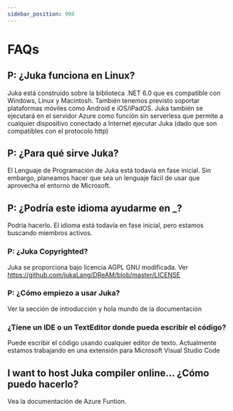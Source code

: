 ```yaml
---
sidebar_position: 998
---
```


# FAQs

## P: ¿Juka funciona en Linux?

Juka está construido sobre la biblioteca .NET 6.0 que es compatible con Windows, Linux y Macintosh. También tenemos previsto soportar plataformas móviles como Android e iOS/iPadOS. Juka también se ejecutará en el servidor Azure como función sin serverless que permite a cualquier dispositivo conectado a Internet ejecutar Juka (dado que son compatibles con el protocolo http)

## P: ¿Para qué sirve Juka?

El Lenguaje de Programación de Juka está todavía en fase inicial. Sin embargo, planeamos hacer que sea un lenguaje fácil de usar que aprovecha el entorno de Microsoft.

## P: ¿Podría este idioma ayudarme en _?

Podría hacerlo. El idioma está todavía en fase inicial, pero estamos buscando miembros activos.


### P: ¿Juka Copyrighted?
Juka se proporciona bajo licencia AGPL GNU modificada. Ver https://github.com/jukaLang/DReAM/blob/master/LICENSE

### P: ¿Cómo empiezo a usar Juka?
Ver la sección de introducción y hola mundo de la documentación

### ¿Tiene un IDE o un TextEditor donde pueda escribir el código?
Puede escribir el código usando cualquier editor de texto. Actualmente estamos trabajando en una extensión para Microsoft Visual Studio Code

## I want to host Juka compiler online... ¿Cómo puedo hacerlo?
Vea la documentación de Azure Funtion.